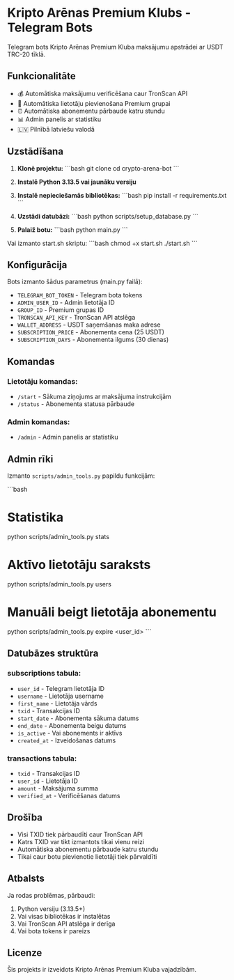 # Kripto Arēnas Premium Klubs - Telegram Bots

Telegram bots Kripto Arēnas Premium Kluba maksājumu apstrādei ar USDT TRC-20 tīklā.

## Funkcionalitāte

- 💰 Automātiska maksājumu verificēšana caur TronScan API
- 👥 Automātiska lietotāju pievienošana Premium grupai
- ⏰ Automātiska abonementu pārbaude katru stundu
- 📊 Admin panelis ar statistiku
- 🇱🇻 Pilnībā latviešu valodā

## Uzstādīšana

1. **Klonē projektu:**
\`\`\`bash
git clone <repository-url>
cd crypto-arena-bot
\`\`\`

2. **Instalē Python 3.13.5 vai jaunāku versiju**

3. **Instalē nepieciešamās bibliotēkas:**
\`\`\`bash
pip install -r requirements.txt
\`\`\`

4. **Uzstādi datubāzi:**
\`\`\`bash
python scripts/setup_database.py
\`\`\`

5. **Palaiž botu:**
\`\`\`bash
python main.py
\`\`\`

Vai izmanto start.sh skriptu:
\`\`\`bash
chmod +x start.sh
./start.sh
\`\`\`

## Konfigurācija

Bots izmanto šādus parametrus (main.py failā):

- `TELEGRAM_BOT_TOKEN` - Telegram bota tokens
- `ADMIN_USER_ID` - Admin lietotāja ID
- `GROUP_ID` - Premium grupas ID
- `TRONSCAN_API_KEY` - TronScan API atslēga
- `WALLET_ADDRESS` - USDT saņemšanas maka adrese
- `SUBSCRIPTION_PRICE` - Abonementa cena (25 USDT)
- `SUBSCRIPTION_DAYS` - Abonementa ilgums (30 dienas)

## Komandas

### Lietotāju komandas:
- `/start` - Sākuma ziņojums ar maksājuma instrukcijām
- `/status` - Abonementa statusa pārbaude

### Admin komandas:
- `/admin` - Admin panelis ar statistiku

## Admin rīki

Izmanto `scripts/admin_tools.py` papildu funkcijām:

\`\`\`bash
# Statistika
python scripts/admin_tools.py stats

# Aktīvo lietotāju saraksts
python scripts/admin_tools.py users

# Manuāli beigt lietotāja abonementu
python scripts/admin_tools.py expire <user_id>
\`\`\`

## Datubāzes struktūra

### subscriptions tabula:
- `user_id` - Telegram lietotāja ID
- `username` - Lietotāja username
- `first_name` - Lietotāja vārds
- `txid` - Transakcijas ID
- `start_date` - Abonementa sākuma datums
- `end_date` - Abonementa beigu datums
- `is_active` - Vai abonements ir aktīvs
- `created_at` - Izveidošanas datums

### transactions tabula:
- `txid` - Transakcijas ID
- `user_id` - Lietotāja ID
- `amount` - Maksājuma summa
- `verified_at` - Verificēšanas datums

## Drošība

- Visi TXID tiek pārbaudīti caur TronScan API
- Katrs TXID var tikt izmantots tikai vienu reizi
- Automātiska abonementu pārbaude katru stundu
- Tikai caur botu pievienotie lietotāji tiek pārvaldīti

## Atbalsts

Ja rodas problēmas, pārbaudi:
1. Python versiju (3.13.5+)
2. Vai visas bibliotēkas ir instalētas
3. Vai TronScan API atslēga ir derīga
4. Vai bota tokens ir pareizs

## Licenze

Šis projekts ir izveidots Kripto Arēnas Premium Kluba vajadzībām.
